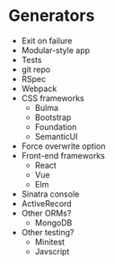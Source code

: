 # Generators
- Exit on failure
- Modular-style app
- Tests
- git repo
- RSpec
- Webpack
- CSS frameworks
  - Bulma
  - Bootstrap
  - Foundation
  - SemanticUI
- Force overwrite option
- Front-end frameworks
  - React
  - Vue
  - Elm
- Sinatra console
- ActiveRecord
- Other ORMs?
  - MongoDB
- Other testing?
  - Minitest
  - Javscript
